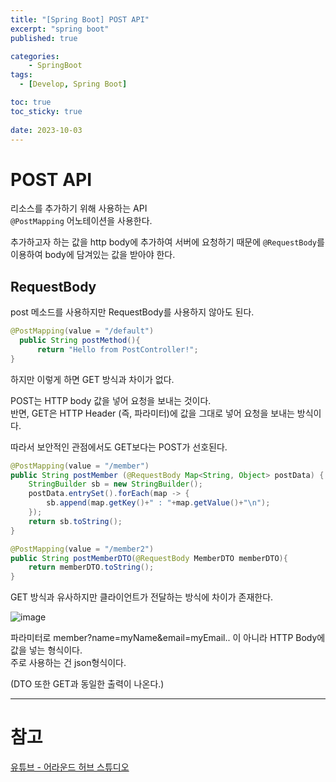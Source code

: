 ```yaml
---
title: "[Spring Boot] POST API"
excerpt: "spring boot"
published: true

categories:
    - SpringBoot
tags:
  - [Develop, Spring Boot]

toc: true
toc_sticky: true
   
date: 2023-10-03
---
```


# POST API
리소스를 추가하기 위해 사용하는 API  
`@PostMapping` 어노테이션을 사용한다.  

추가하고자 하는 값을 http body에 추가하여 서버에 요청하기 때문에 `@RequestBody`를 이용하여 body에 담겨있는 값을 받아야 한다.

## RequestBody

post 메소드를 사용하지만 RequestBody를 사용하지 않아도 된다. 

```java
@PostMapping(value = "/default")
  public String postMethod(){
      return "Hello from PostController!";
}
```
하지만 이렇게 하면 GET 방식과 차이가 없다.  

POST는 HTTP body 값을 넣어 요청을 보내는 것이다.  
반면, GET은 HTTP Header (즉, 파라미터)에 값을 그대로 넣어 요청을 보내는 방식이다.  

따라서 보안적인 관점에서도 GET보다는 POST가 선호된다.

```java
@PostMapping(value = "/member")
public String postMember (@RequestBody Map<String, Object> postData) {
    StringBuilder sb = new StringBuilder();
    postData.entrySet().forEach(map -> {
        sb.append(map.getKey()+" : "+map.getValue()+"\n");
    });
    return sb.toString();
}
```

```java
@PostMapping(value = "/member2")
public String postMemberDTO(@RequestBody MemberDTO memberDTO){
    return memberDTO.toString();
}
```

GET 방식과 유사하지만 클라이언트가 전달하는 방식에 차이가 존재한다.

![image](https://github.com/ssoxong/ssoxong.github.io/assets/112956015/89d71b04-9ba8-4791-a3a5-d957c558a73b)

파라미터로 member?name=myName&email=myEmail.. 이 아니라 HTTP Body에 값을 넣는 형식이다.  
주로 사용하는 건 json형식이다.  

(DTO 또한 GET과 동일한 출력이 나온다.)

---

# 참고
[유튜브 - 어라운드 허브 스튜디오](https://www.youtube.com/watch?v=QDqfGNwJIo0&list=PLlTylS8uB2fBOi6uzvMpojFrNe7sRmlzU&index=10)